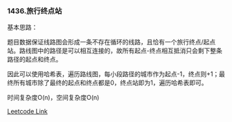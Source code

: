### 1436.旅行终点站

基本思路：

题目数据保证线路图会形成一条不存在循环的线路，且恰有一个旅行终点/起点站。路线图中的路径是可以相互连接的，故所有起点-终点相互抵消只会剩下整条路径的起点和终点。

因此可以使用哈希表，遍历路线图，每小段路径的城市作为起点-1，终点则+1；最终所有城市除了最终的起点和终点都是0，终点站即为1，遍历哈希表即可。

时间复杂度O(n)，空间复杂度O(n)

[Leetcode Link](https://leetcode-cn.com/problems/destination-city/)